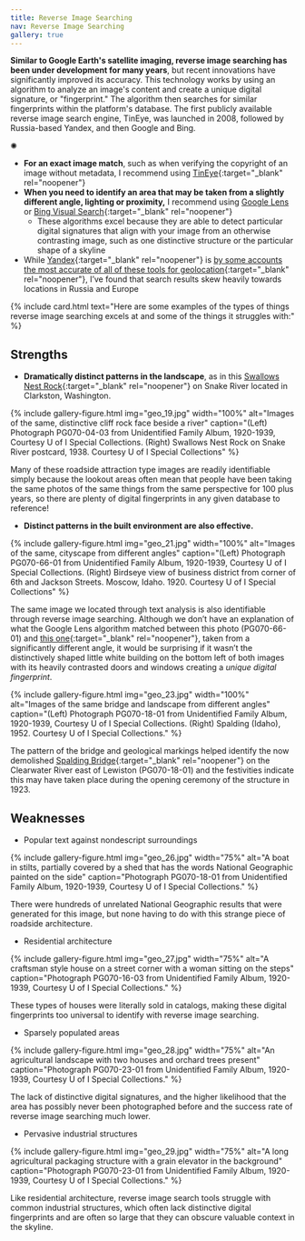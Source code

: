 ```yaml
---
title: Reverse Image Searching
nav: Reverse Image Searching
gallery: true
---
```


**Similar to Google Earth's satellite imaging, reverse image searching has been under development for many years**, but recent innovations have significantly improved its accuracy. This technology works by using an algorithm to analyze an image's content and create a unique digital signature, or "fingerprint." The algorithm then searches for similar fingerprints within the platform's database. The first publicly available reverse image search engine, TinEye, was launched in 2008, followed by Russia-based Yandex, and then Google and Bing.

<div class="symbol-container">
    <p class="symbol">&#10042;</p>
</div>

- **For an exact image match**, such as when verifying the copyright of an image without metadata, I recommend using [TinEye](https://tineye.com/){:target="_blank" rel="noopener"}
- **When you need to identify an area that may be taken from a slightly different angle, lighting or proximity,** I recommend using [Google Lens](https://lens.google/) or [Bing Visual Search](https://www4.bing.com/visualsearch){:target="_blank" rel="noopener"}
    - These algorithms excel because they are able to detect particular digital signatures that align with your image from an otherwise contrasting image, such as one distinctive structure or the  particular shape of a skyline
- While [Yandex](https://yandex.com/images/){:target="_blank" rel="noopener"} is [by some accounts the most accurate of all of these tools for geolocation](https://www.bellingcat.com/resources/2022/08/09/using-new-tech-to-investigate-old-photographs/){:target="_blank" rel="noopener"}, I’ve found that search results skew heavily towards locations in Russia and Europe

{% include card.html text="Here are some examples of the types of things reverse image searching excels at and some of the things it struggles with:" %}

## Strengths

* **Dramatically distinct patterns in the landscape**, as in this [Swallows Nest Rock](https://www.lib.uidaho.edu/digital/postcards/items/nwpostcards736.html){:target="_blank" rel="noopener"} on Snake River located in Clarkston, Washington. 

{% include gallery-figure.html img="geo_19.jpg" width="100%" alt="Images of the same, distinctive cliff rock face beside a river" caption="(Left) Photograph PG070-04-03 from Unidentified Family Album, 1920-1939, Courtesy U of I Special Collections. (Right) Swallows Nest Rock on Snake River postcard, 1938. Courtesy U of I Special Collections" %}

Many of these roadside attraction type images are readily identifiable simply because the lookout areas often mean that people have been taking the same photos of the same things from the same perspective for 100 plus years, so there are plenty of digital fingerprints in any given database to reference!

* **Distinct patterns in the built environment are also effective.** 

{% include gallery-figure.html img="geo_21.jpg" width="100%" alt="Images of the same, cityscape from different angles" caption="(Left) Photograph PG070-66-01 from Unidentified Family Album, 1920-1939, Courtesy U of I Special Collections. (Right) Birdseye view of business district from corner of 6th and Jackson Streets. Moscow, Idaho. 1920. Courtesy U of I Special Collections" %}

The same image we located through text analysis is also identifiable through reverse image searching. Although we don’t have an explanation of what the Google Lens algorithm matched between this photo (PG070-66-01) and [this one](https://www.lib.uidaho.edu/digital/cities/items/cities87.html){:target="_blank" rel="noopener"}, taken from a significantly different angle, it would be surprising if it wasn’t the distinctively shaped little white building on the bottom left of both images with its heavily contrasted doors and windows creating a *unique digital fingerprint*.

{% include gallery-figure.html img="geo_23.jpg" width="100%" alt="Images of the same bridge and landscape from different angles" caption="(Left) Photograph PG070-18-01 from Unidentified Family Album, 1920-1939, Courtesy U of I Special Collections. (Right) Spalding (Idaho), 1952. Courtesy U of I Special Collections." %}

The pattern of the bridge and geological markings helped identify the now demolished [Spalding Bridge](https://www.lib.uidaho.edu/digital/laughlin/items/spec_kl1209.html){:target="_blank" rel="noopener"} on the Clearwater River east of Lewiston (PG070-18-01) and the festivities indicate this may have taken place during the opening ceremony of the structure in 1923.

## Weaknesses

* Popular text against nondescript surroundings

{% include gallery-figure.html img="geo_26.jpg" width="75%" alt="A boat in stilts, partially covered by a shed that has the words National Geographic painted on the side" caption="Photograph PG070-18-01 from Unidentified Family Album, 1920-1939, Courtesy U of I Special Collections." %}

There were hundreds of unrelated National Geographic results that were generated for this image, but none having to do with this strange piece of roadside architecture.

* Residential architecture

{% include gallery-figure.html img="geo_27.jpg" width="75%" alt="A craftsman style house on a street corner with a woman sitting on the steps" caption="Photograph PG070-16-03 from Unidentified Family Album, 1920-1939, Courtesy U of I Special Collections." %}

These types of houses were literally sold in catalogs, making these digital fingerprints too universal to identify with reverse image searching.

* Sparsely populated areas

{% include gallery-figure.html img="geo_28.jpg" width="75%" alt="An agricultural landscape with two houses and orchard trees present" caption="Photograph PG070-23-01 from Unidentified Family Album, 1920-1939, Courtesy U of I Special Collections." %}

The lack of distinctive digital signatures, and the higher likelihood that the area has possibly never been photographed before and the success rate of reverse image searching much lower.

* Pervasive industrial structures

{% include gallery-figure.html img="geo_29.jpg" width="75%" alt="A long agricultural packaging structure with a grain elevator in the background" caption="Photograph PG070-23-01 from Unidentified Family Album, 1920-1939, Courtesy U of I Special Collections." %}

Like residential architecture, reverse image search tools struggle with common industrial structures, which often lack distinctive digital fingerprints and are often so large that they can obscure valuable context in the skyline.
